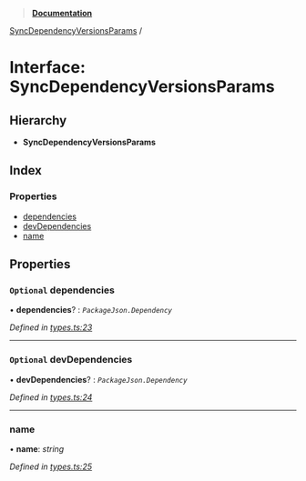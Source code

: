> **[Documentation](../README.md)**

[SyncDependencyVersionsParams](syncdependencyversionsparams.md) /

# Interface: SyncDependencyVersionsParams

## Hierarchy

* **SyncDependencyVersionsParams**

## Index

### Properties

* [dependencies](syncdependencyversionsparams.md#optional-dependencies)
* [devDependencies](syncdependencyversionsparams.md#optional-devdependencies)
* [name](syncdependencyversionsparams.md#name)

## Properties

### `Optional` dependencies

• **dependencies**? : *`PackageJson.Dependency`*

*Defined in [types.ts:23](https://github.com/dylanaubrey/repodog/blob/e8cb945/packages/helpers/src/types.ts#L23)*

___

### `Optional` devDependencies

• **devDependencies**? : *`PackageJson.Dependency`*

*Defined in [types.ts:24](https://github.com/dylanaubrey/repodog/blob/e8cb945/packages/helpers/src/types.ts#L24)*

___

###  name

• **name**: *string*

*Defined in [types.ts:25](https://github.com/dylanaubrey/repodog/blob/e8cb945/packages/helpers/src/types.ts#L25)*